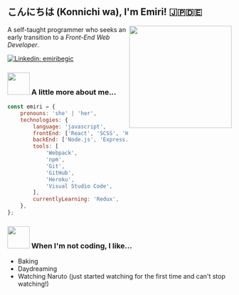 <h2>こんにちは (Konnichi wa), I'm Emiri! 🇯🇵🇩🇪</h2>
<img align='right' src="https://media.giphy.com/media/PflUjSyMJQgeJ8iOWf/giphy.gif" width="230">
<p>A self-taught programmer who seeks an early transition to a <em>Front-End Web Developer</em>.</p>

[![Linkedin: emiribegic](https://img.shields.io/badge/-emiribegic-blue?style=flat-square&logo=linkedin&labelColor=blue&link=https://www.linkedin.com/in/emiribegic/)](https://www.linkedin.com/in/emiribegic/)

### <img src="https://media.giphy.com/media/j0MktH0wmO0U4XVUAx/giphy.gif" width="50"> A little more about me...

```javascript
const emiri = {
	pronouns: 'she' | 'her',
	technologies: {
		language: 'javascript',
		frontEnd: ['React', 'SCSS', 'HTML', 'CSS'],
		backEnd: ['Node.js', 'Express.js'],
		tools: [
			'Webpack',
			'npm',
			'Git',
			'GitHub',
			'Heroku',
			'Visual Studio Code',
		],
		currentlyLearning: 'Redux',
	},
};
```

### <img src="https://media.giphy.com/media/YLxkiyH7rXlnZwPk7E/giphy.gif" width="50"> When I'm not coding, I like...

<ul>
  <li>Baking</li>
  <li>Daydreaming</li>
  <li>Watching Naruto (just started watching for the first time and can't stop watching!)</li>
</ul>
